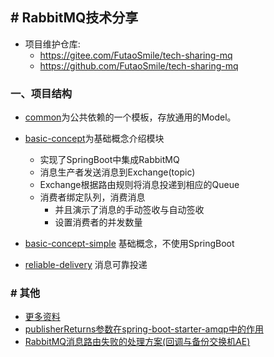 ## # RabbitMQ技术分享

* 项目维护仓库:
    * https://gitee.com/FutaoSmile/tech-sharing-mq
    * https://github.com/FutaoSmile/tech-sharing-mq

### 一、项目结构

* [common](./common)为公共依赖的一个模板，存放通用的Model。
* [basic-concept](./basic-concept)为基础概念介绍模块
    * 实现了SpringBoot中集成RabbitMQ
    * 消息生产者发送消息到Exchange(topic)
    * Exchange根据路由规则将消息投递到相应的Queue
    * 消费者绑定队列，消费消息
        - 并且演示了消息的手动签收与自动签收
        - 设置消费者的并发数量
    
* [basic-concept-simple](./basic-concept-simple) 基础概念，不使用SpringBoot
* [reliable-delivery](./reliable-delivery) 消息可靠投递

### # 其他

- [更多资料](./doc/rabbitmq.md)
- [publisherReturns参数在spring-boot-starter-amqp中的作用](https://mp.weixin.qq.com/s?__biz=MzI4NjQyMDkyNg==&mid=2247484712&idx=1&sn=fbf43dff40401ed04d27682ed5f3044a&chksm=ebdc7ff9dcabf6efd9283045a6c73c76b06911866c2e97c73cc0c60ddede7997b03c53ae5eff&token=775738946&lang=zh_CN#rd)
- [RabbitMQ消息路由失败的处理方案(回调与备份交换机AE) ](https://mp.weixin.qq.com/s?__biz=MzI4NjQyMDkyNg==&mid=2247484811&idx=1&sn=e45ccad2f55227d58326ac5ec100d2aa&chksm=ebdc7f5adcabf64cd98d594db2aed91ec6810045aab6e42b7f2c65040dfb94e9421ea0a96729&token=2064931214&lang=zh_CN#rd)